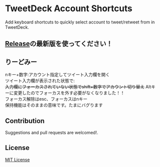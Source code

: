 # TweetDeck Account Shortcuts

Add keyboard shortcuts to quickly select account to tweet/retweet from in TweetDeck.

## [Release](https://github.com/AkaakuHub/tweetdeck-account-shortcuts-i/releases)の最新版を使ってください！

## りーどみー

nキー+数字:アカウント指定してツイート入力欄を開く
<br/>
ツイート入力欄が表示された状態で:
<br/>
~~入力欄にフォーカスされていない状態でshift+数字でアカウント切り替え~~
Altキーに変更したのでフォーカスを外す必要がなくなりました！！
<br/>
フォーカス解除はesc、フォーカスはnキー
<br/>
保持機能はそのままの意味です。たまにバグります


## Contribution

Suggestions and pull requests are welcomed!.

## License

[MIT License](./LICENSE)
